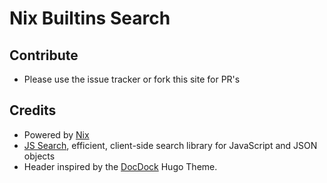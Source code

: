 # Nix Builtins Search

## Contribute

- Please use the issue tracker or fork this site for PR's

## Credits

- Powered by [Nix](https://github.com/NixOS/nix/)
- [JS Search](https://github.com/bvaughn/js-search), efficient, client-side search library for JavaScript and JSON objects
- Header inspired by the [DocDock](https://docdock.vjeantet.fr/) Hugo Theme.
